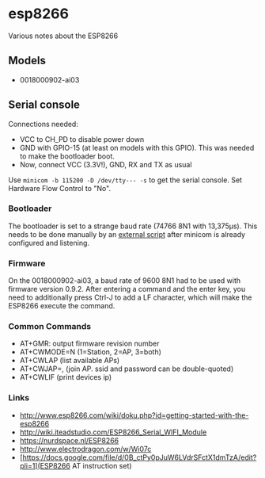 # esp8266

Various notes about the ESP8266

## Models
 - 0018000902-ai03

## Serial console
Connections needed:
 - VCC to CH_PD to disable power down
 - GND with GPIO-15 (at least on models with this GPIO). This was needed to make the bootloader boot.
 - Now, connect VCC (3.3V!), GND, RX and TX as usual


Use `minicom -b 115200 -D /dev/tty--- -s` to get the serial console. Set Hardware Flow Control to "No".

### Bootloader
The bootloader is set to a strange baud rate (74766 8N1 with 13,375µs).
This needs to be done manually by an [external script](https://gist.github.com/sentinelt/3f1a984533556cf890d9) after minicom is already configured and listening.

### Firmware
On the 0018000902-ai03, a baud rate of 9600 8N1 had to be used with firmware version 0.9.2.
After entering a command and the enter key, you need to additionally press Ctrl-J to add a LF character, which will make the ESP8266 execute the command.

### Common Commands
 - AT+GMR: output firmware revision number
 - AT+CWMODE=N (1=Station, 2=AP, 3=both)
 - AT+CWLAP (list available APs)
 - AT+CWJAP=<ssid>,<psk> (join AP. ssid and password can be double-quoted)
 - AT+CWLIF (print devices ip)

### Links
 - http://www.esp8266.com/wiki/doku.php?id=getting-started-with-the-esp8266
 - http://wiki.iteadstudio.com/ESP8266_Serial_WIFI_Module
 - https://nurdspace.nl/ESP8266
 - http://www.electrodragon.com/w/Wi07c
 - [https://docs.google.com/file/d/0B_ctPy0pJuW6LVdrSFctX1dmTzA/edit?pli=1](ESP8266 AT instruction set)
